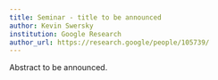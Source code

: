 ```yaml
---
title: Seminar - title to be announced
author: Kevin Swersky
institution: Google Research
author_url: https://research.google/people/105739/
---
```


Abstract to be announced.